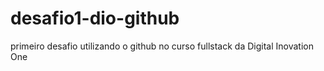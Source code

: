 # desafio1-dio-github
primeiro desafio utilizando o github no curso fullstack da Digital Inovation One
